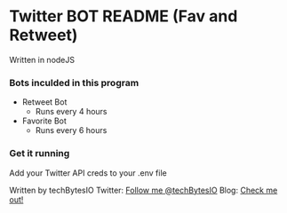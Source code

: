 # Twitter BOT README (Fav and Retweet)

Written in nodeJS

### Bots inculded in this program

* Retweet Bot
	+ Runs every 4 hours
* Favorite Bot
	+ Runs every 6 hours

### Get it running
Add your Twitter API creds to your .env file

Written by techBytesIO
Twitter: [Follow me @techBytesIO](https://www.twitter.com/techbytesIO)
Blog: [Check me out!](https://techbytes.io)

